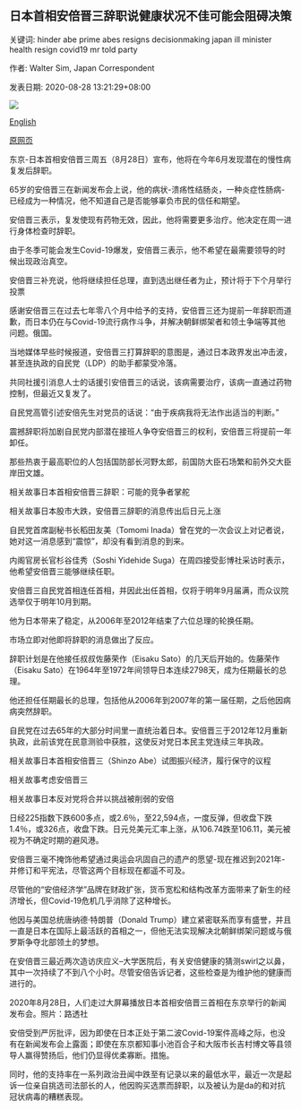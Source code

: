 ## 日本首相安倍晋三辞职说健康状况不佳可能会阻碍决策

关键词: hinder abe prime abes resigns decisionmaking japan ill minister health resign covid19 mr told party

作者: Walter Sim, Japan Correspondent

发表日期: 2020-08-28 13:21:29+08:00

![](https://www.straitstimes.com/sites/default/files/styles/x_large/public/articles/2020/08/28/japan-politics-abe-resignation-084105.jpg?itok=sHp3geh3)

[English](Japan%20PM%20Abe%20resigns%2C%20says%20ill%20health%20might%20hinder%20decision-making.md)

[原网页](https://www.straitstimes.com/asia/east-asia/japan-pm-abe-to-resign-due-to-worsening-health-media)

东京-日本首相安倍晋三周五（8月28日）宣布，他将在今年6月发现潜在的慢性病复发后辞职。

65岁的安倍晋三在新闻发布会上说，他的病状-溃疡性结肠炎，一种炎症性肠病-已经成为一种情况，他不知道自己是否能够辜负市民的信任和期望。

安倍晋三表示，复发使现有药物无效，因此，他将需要更多治疗。他决定在周一进行身体检查时辞职。

由于冬季可能会发生Covid-19爆发，安倍晋三表示，他不希望在最需要领导的时候出现政治真空。

安倍晋三补充说，他将继续担任总理，直到选出继任者为止，预计将于下个月举行投票

感谢安倍晋三在过去七年零八个月中给予的支持，安倍晋三还为提前一年辞职而道歉，而日本仍在与Covid-19流行病作斗争，并解决朝鲜绑架者和领土争端等其他问题。俄国。

当地媒体早些时候报道，安倍晋三打算辞职的意图是，通过日本政界发出冲击波，甚至连执政的自民党（LDP）的助手都蒙受冷落。

共同社援引消息人士的话援引安倍晋三的话说，该病需要治疗，该病一直通过药物控制，但最近又复发了。

自民党高管引述安倍先生对党员的话说：“由于疾病我将无法作出适当的判断。”

震撼辞职将加剧自民党内部潜在接班人争夺安倍晋三的权利，安倍晋三将提前一年卸任。

那些热衷于最高职位的人包括国防部长河野太郎，前国防大臣石场繁和前外交大臣岸田文雄。

相关故事日本首相安倍晋三辞职：可能的竞争者掌舵

相关故事日本股市大跌，安倍晋三辞职的消息传出后日元上涨

自民党首席副秘书长稻田友美（Tomomi Inada）曾在党的一次会议上对记者说，她对这一消息感到“震惊”，却没有看到消息的到来。

内阁官房长官杉谷佳秀（Soshi Yidehide Suga）在周四接受彭博社采访时表示，他希望安倍晋三能够继续任职。

安倍晋三自民党首相连任首相，并因此出任首相，仅将于明年9月届满，而众议院选举仅于明年10月到期。

他为日本带来了稳定，从2006年至2012年结束了六位总理的轮换任期。

市场立即对他即将辞职的消息做出了反应。

辞职计划是在他接任叔叔佐藤荣作（Eisaku Sato）的几天后开始的。佐藤荣作（Eisaku Sato）在1964年至1972年间领导日本连续2798天，成为任期最长的总理。

他还担任任期最长的总理，包括他从2006年到2007年的第一届任期，之后他因病病突然辞职。

自民党在过去65年的大部分时间里一直统治着日本。安倍晋三于2012年12月重新执政，此前该党在民意测验中获胜，这使反对党日本民主党连续三年执政。

相关故事日本首相安倍晋三（Shinzo Abe）试图振兴经济，履行保守的议程

相关故事考虑安倍晋三

相关故事日本反对党将合并以挑战被削弱的安倍

日经225指数下跌600多点，或2.6％，至22,594点，一度反弹，但收盘下跌1.4％，或326点，收盘下跌。日元兑美元汇率上涨，从106.74跌至106.11，美元被视为不确定时期的避风港。

安倍晋三毫不掩饰他希望通过奥运会巩固自己的遗产的愿望-现在推迟到2021年-并修订和平宪法，尽管这两个目标现在都遥不可及。

尽管他的“安倍经济学”品牌在财政扩张，货币宽松和结构改革方面带来了新生的经济增长，但Covid-19危机几乎消除了这种增长。

他因与美国总统唐纳德·特朗普（Donald Trump）建立紧密联系而享有盛誉，并且一直是日本在国际上最活跃的首相之一，但他无法实现解决北朝鲜绑架问题或与俄罗斯争夺北部领土的梦想。

在安倍晋三最近两次造访庆应义–大学医院后，有关安倍健康的猜测swirl之以鼻，其中一次持续了不到八个小时。尽管安倍告诉记者，这些检查是为维护他的健康而进行的。



2020年8月28日，人们走过大屏幕播放日本首相安倍晋三首相在东京举行的新闻发布会。照片：路透社



安倍受到严厉批评，因为即使在日本正处于第二波Covid-19案件高峰之际，也没有在新闻发布会上露面；即使在东京都知事小池百合子和大阪市长吉村博文等县领导人赢得赞扬后，他们仍显得优柔寡断。措施。

同时，他的支持率在一系列政治丑闻中跌至有记录以来的最低水平，最近一次是起诉一位亲自挑选司法部长的人，他因购买选票而辞职，以及被认为是da的和对抗冠状病毒的糟糕表现。